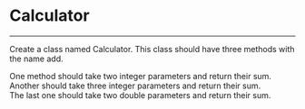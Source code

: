 # Calculator

---

Create a class named Calculator. This class should have three methods with the name add.<br />

One method should take two integer parameters and return their sum.<br />
Another should take three integer parameters and return their sum.<br />
The last one should take two double parameters and return their sum.<br />